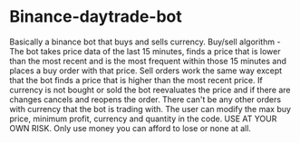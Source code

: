 # Binance-daytrade-bot
Basically a binance bot that buys and sells currency.
Buy/sell algorithm - The bot takes price data of the last 15 minutes, finds a price that is lower
than the most recent and is the most frequent within those 15 minutes and places a buy order with that price.
Sell orders work the same way except that the bot finds a price that is higher than the most recent price.
If currency is not bought or sold the bot reevaluates the price and if there are changes cancels and reopens the order.
There can't be any other orders with currency that the bot is trading with.
The user can modify the max buy price, minimum profit, currency and quantity in the code.
USE AT YOUR OWN RISK.
Only use money you can afford to lose or none at all.
